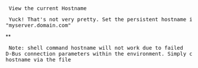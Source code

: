 <pre> View the current Hostname </pre>

<pre> Yuck! That's not very pretty. Set the persistent hostname in the system to 
"myserver.domain.com" </pre>

**<pre> Note: shell command hostname will not work due to failed D-Bus connection parameters within the environment. Simply change the hostname via the file </pre>



